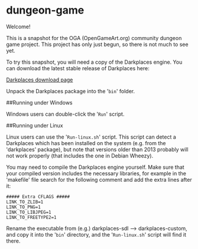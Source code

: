 dungeon-game
============

Welcome!

This is a snapshot for the OGA (OpenGameArt.org) community dungeon game
project.  This project has only just begun, so there is not much to see
yet.

To try this snapshot, you will need a copy of the Darkplaces engine.
You can download the latest stable release of Darkplaces here:

[Darkplaces download page](http://icculus.org/twilight/darkplaces/download.html)

Unpack the Darkplaces package into the '`bin`' folder.

##Running under Windows

Windows users can double-click the '`Run`' script.

##Running under Linux

Linux users can use the '`Run-linux.sh`' script.  This script can detect a
Darkplaces which has been installed on the system (e.g. from the 'darkplaces'
package), but note that versions older than 2013 probably will not work
properly (that includes the one in Debian Wheezy).

You may need to compile the Darkplaces engine yourself.  Make sure that
your compiled version includes the necessary libraries, for example in
the 'makefile' file search for the following comment and add the extra
lines after it:

    ##### Extra CFLAGS #####
    LINK_TO_ZLIB=1
    LINK_TO_PNG=1
    LINK_TO_LIBJPEG=1
    LINK_TO_FREETYPE2=1

Rename the executable from (e.g.) darkplaces-sdl --> darkplaces-custom,
and copy it into the '`bin`' directory, and the '`Run-linux.sh`' script
will find it there.

